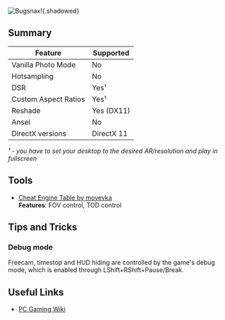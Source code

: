![Bugsnax!](Images\bugsnax_header.png "Shot by moyevka"){.shadowed}

## Summary

Feature | Supported
--|--
Vanilla Photo Mode | No
Hotsampling | No
DSR | Yes¹
Custom Aspect Ratios | Yes¹
Reshade | Yes (DX11)
Ansel | No
DirectX versions | DirectX 11

*¹ - you have to set your desktop to the desired AR/resolution and play in fullscreen*
 
## Tools

* [Cheat Engine Table by moyevka](..\CheatTables\Bugsnax.CT)  
**Features**: FOV control, TOD control

## Tips and Tricks

### Debug mode

Freecam, timestop and HUD hiding are controlled by the game's debug mode, which is enabled through LShift+RShift+Pause/Break.

## Useful Links

* [PC Gaming Wiki](https://pcgamingwiki.com/wiki/Bugsnax)